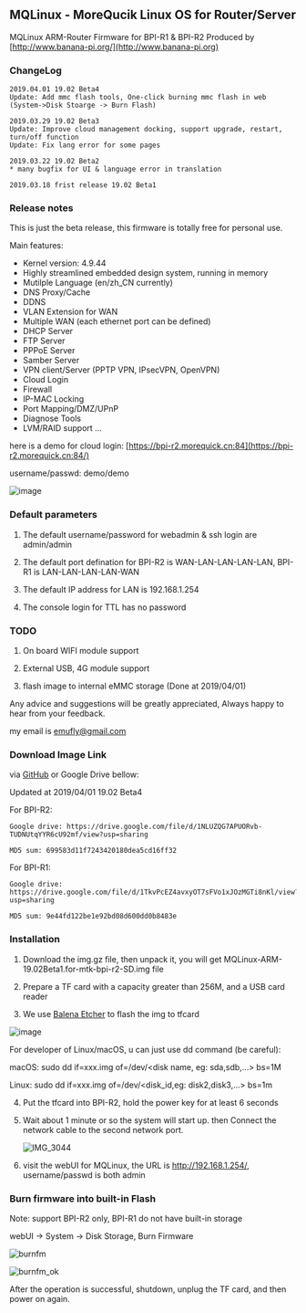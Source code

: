 ## MQLinux - MoreQucik Linux OS for Router/Server

MQLinux ARM-Router Firmware for BPI-R1 & BPI-R2 Produced by [http://www.banana-pi.org/](http://www.banana-pi.org)

### ChangeLog

```
2019.04.01 19.02 Beta4
Update: Add mmc flash tools, One-click burning mmc flash in web (System->Disk Stoarge -> Burn Flash)

2019.03.29 19.02 Beta3
Update: Improve cloud management docking, support upgrade, restart, turn/off function
Update: Fix lang error for some pages

2019.03.22 19.02 Beta2
* many bugfix for UI & language error in translation

2019.03.18 frist release 19.02 Beta1
```

### Release notes

This is just the beta release, this firmware is totally free for personal use. 

Main  features:

* Kernel version: 4.9.44
* Highly streamlined embedded design system, running in memory
* Mutilple Language (en/zh_CN currently)
* DNS Proxy/Cache
* DDNS
* VLAN Extension for WAN
* Multiple WAN (each ethernet port can be defined)
* DHCP Server
* FTP Server
* PPPoE Server
* Samber Server
* VPN client/Server (PPTP VPN, IPsecVPN, OpenVPN)
* Cloud Login
* Firewall 
* IP-MAC Locking
* Port Mapping/DMZ/UPnP
* Diagnose Tools
* LVM/RAID support
...


here is a demo for cloud login: [https://bpi-r2.morequick.cn:84](https://bpi-r2.morequick.cn:84/)

username/passwd: demo/demo

![image](https://user-images.githubusercontent.com/16576843/54505845-b6000780-4974-11e9-80e4-dce4a262c815.png)

### Default parameters

1. The default username/password for webadmin & ssh login are admin/admin

2. The default port defination for BPI-R2 is WAN-LAN-LAN-LAN-LAN,  BPI-R1 is LAN-LAN-LAN-LAN-WAN

3. The default IP address for LAN is 192.168.1.254

4. The console login for TTL has no password


### TODO

1. On board WIFI module support
   
2. External USB, 4G module support
   
3. flash image to internal eMMC storage (Done at 2019/04/01)

Any advice and suggestions will be greatly appreciated,  Always happy to hear from your feedback. 

my email is emufly@gmail.com

### Download Image Link

via [GitHub](https://github.com/deepdetail/mqlinux/tree/master/files) or Google Drive bellow:

Updated at 2019/04/01 19.02 Beta4

For BPI-R2:

	Google drive: https://drive.google.com/file/d/1NLUZQG7APUORvb-TUDNUtqYYR6cU92mf/view?usp=sharing

	MD5 sum: 699583d11f7243420180dea5cd16ff32

For BPI-R1:

	Google drive: https://drive.google.com/file/d/1TkvPcEZ4avxyOT7sFVo1xJOzMGTi8nKl/view?usp=sharing

	MD5 sum: 9e44fd122be1e92bd08d600dd0b8483e
	

### Installation

1. Download the img.gz file, then unpack it, you will get MQLinux-ARM-19.02Beta1.for-mtk-bpi-r2-SD.img file

2. Prepare a TF card with a capacity greater than 256M, and a USB card reader

3.  We use [Balena Etcher](https://www.balena.io/etcher/) to flash the img to tfcard

   ![image](https://user-images.githubusercontent.com/16576843/54505758-3bcf8300-4974-11e9-9733-b07523993d88.png)
   
   For developer of Linux/macOS, u can just use dd command (be careful):

   macOS:
      sudo dd if=xxx.img of=/dev/<disk name, eg: sda,sdb,...> bs=1M

   Linux:
      sudo dd if=xxx.img of=/dev/<disk_id,eg: disk2,disk3,...> bs=1m


4. Put the tfcard into BPI-R2, hold the power key for at least 6 seconds

5. Wait about 1 minute or so the system will start up. then Connect the network cable to the second network port.

   ![IMG_3044](https://user-images.githubusercontent.com/16576843/54506419-50614a80-4977-11e9-9de0-3322c382bbfd.JPG)

6. visit the webUI for MQLinux, the URL is http://192.168.1.254/, username/passwd is both admin

### Burn firmware into built-in Flash

   Note: support BPI-R2 only, BPI-R1 do not have built-in storage

   webUI -> System -> Disk Storage, Burn Firmware 
   
   ![burnfm](https://user-images.githubusercontent.com/16576843/55299540-00e64880-5466-11e9-980f-ba7ea5376c65.png)
   
   ![burnfm_ok](https://user-images.githubusercontent.com/16576843/55299585-2bd09c80-5466-11e9-836b-fd818e181957.png)

After the operation is successful, shutdown, unplug the TF card, and then power on again.
